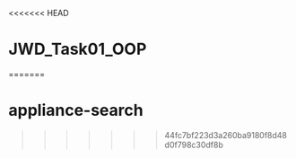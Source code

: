 <<<<<<< HEAD
# JWD_Task01_OOP
=======
# appliance-search
>>>>>>> 44fc7bf223d3a260ba9180f8d48d0f798c30df8b
